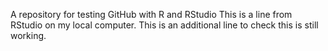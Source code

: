 A repository for testing GitHub with R and RStudio
This is a line from RStudio on my local computer.
This is an additional line to check this is still working.